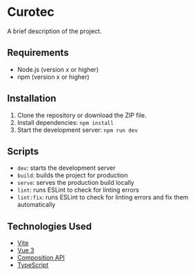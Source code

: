 # Curotec

A brief description of the project.

## Requirements

- Node.js (version x or higher)
- npm (version x or higher)

## Installation

1. Clone the repository or download the ZIP file.
2. Install dependencies: `npm install`
3. Start the development server: `npm run dev`

## Scripts

- `dev`: starts the development server
- `build`: builds the project for production
- `serve`: serves the production build locally
- `lint`: runs ESLint to check for linting errors
- `lint:fix`: runs ESLint to check for linting errors and fix them automatically

## Technologies Used

- [Vite](https://vitejs.dev/)
- [Vue 3](https://v3.vuejs.org/)
- [Composition API](https://v3.vuejs.org/guide/composition-api-introduction.html)
- [TypeScript](https://www.typescriptlang.org/)
